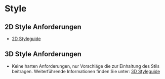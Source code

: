 # Style


## 2D Style Anforderungen

- [2D Styleguide](Styleguide-2D-Engine.md)

## 3D Style Anforderungen

- Keine harten Anforderungen, nur Vorschläge die zur Einhaltung des Stils beitragen. Weiterführende Informationen finden Sie unter: [3D Styleguide](Styleguide-3D-Engine.md)